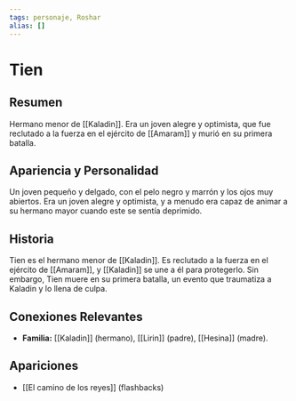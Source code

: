 ```yaml
---
tags: personaje, Roshar
alias: []
---
```


# Tien

## Resumen
Hermano menor de [[Kaladin]]. Era un joven alegre y optimista, que fue reclutado a la fuerza en el ejército de [[Amaram]] y murió en su primera batalla.

## Apariencia y Personalidad
Un joven pequeño y delgado, con el pelo negro y marrón y los ojos muy abiertos. Era un joven alegre y optimista, y a menudo era capaz de animar a su hermano mayor cuando este se sentía deprimido.

## Historia
Tien es el hermano menor de [[Kaladin]]. Es reclutado a la fuerza en el ejército de [[Amaram]], y [[Kaladin]] se une a él para protegerlo. Sin embargo, Tien muere en su primera batalla, un evento que traumatiza a Kaladin y lo llena de culpa.

## Conexiones Relevantes
* **Familia:** [[Kaladin]] (hermano), [[Lirin]] (padre), [[Hesina]] (madre).

## Apariciones
* [[El camino de los reyes]] (flashbacks)
